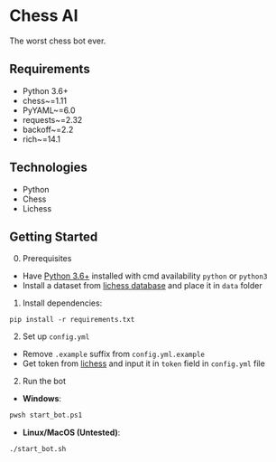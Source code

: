 # Chess AI

The worst chess bot ever.

## Requirements

- Python 3.6+
- chess~=1.11
- PyYAML~=6.0
- requests~=2.32
- backoff~=2.2
- rich~=14.1

## Technologies

- Python
- Chess
- Lichess

## Getting Started

0. Prerequisites

- Have [Python 3.6+](https://www.python.org/) installed with cmd availability `python` or `python3`
- Install a dataset from [lichess database](https://database.lichess.org/#standard_games) and place it in `data` folder

1. Install dependencies:

```
pip install -r requirements.txt
```

2. Set up `config.yml`

- Remove `.example` suffix from `config.yml.example`
- Get token from [lichess](https://lichess.org/) and input it in `token` field in `config.yml` file

2. Run the bot

- **Windows**:

```bash
pwsh start_bot.ps1
```

- **Linux/MacOS (Untested)**:

```bash
./start_bot.sh
```
